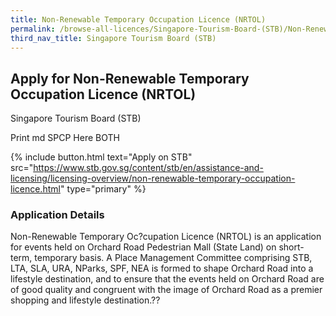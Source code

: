 ```yaml
---
title: Non-Renewable Temporary Occupation Licence (NRTOL)
permalink: /browse-all-licences/Singapore-Tourism-Board-(STB)/Non-Renewable-Temporary-Occupation-Licence-(NRTOL)
third_nav_title: Singapore Tourism Board (STB)
---
```


## Apply for Non-Renewable Temporary Occupation Licence (NRTOL)

Singapore Tourism Board (STB)

Print md SPCP Here BOTH

{% include button.html text="Apply on STB" src="https://www.stb.gov.sg/content/stb/en/assistance-and-licensing/licensing-overview/non-renewable-temporary-occupation-licence.html" type="primary" %}

### Application Details

<p>Non-Renewable Temporary Oc?cupation Licence (NRTOL) is an application for events held on Orchard Road Pedestrian Mall (State Land) on short-term, temporary basis. A Place Management Committee comprising STB, LTA, SLA, URA, NParks, SPF, NEA is formed to shape Orchard Road into a lifestyle destination, and to ensure that the events held on Orchard Road are of good quality and congruent with the image of Orchard Road as a premier shopping and lifestyle destination.??</p>

